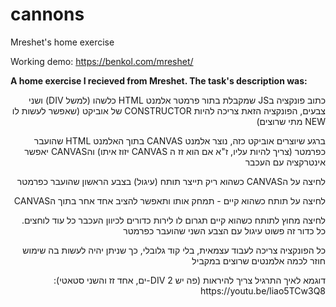 # cannons
Mreshet's home exercise

Working demo: https://benkol.com/mreshet/

**A home exercise I recieved from Mreshet. The task's description was:**

<p dir='rtl' align='right'>כתוב פונקציה בJS שמקבלת בתור פרמטר אלמנט HTML כלשהו (למשל DIV) ושני צבעים, הפונקציה הזאת צריכה להיות CONSTRUCTOR  של אוביקט  (שאפשר לעשות לו NEW  מתי שרוצים)</p>

<p dir='rtl' align='right'>ברגע שיוצרים אוביקט כזה, נוצר אלמנט CANVAS  בתוך האלמנט HTML שהועבר כפרמטר (צריך להיות עליו, ז"א אם הוא זז ה CANVAS יזוז איתו) והCANVAS  יאפשר אינטרקציה עם העכבר</p>

<p dir='rtl' align='right'>לחיצה על הCANVAS כשהוא ריק תייצר תותח (עיגול) בצבע הראשון שהועבר כפרמטר</p>

<p dir='rtl' align='right'>לחיצה על תותח כשהוא קיים - תמחק אותו ותאפשר להציב אחד אחר בתוך הCANVAS</p>

<p dir='rtl' align='right'>לחיצה מחוץ לתותח כשהוא קיים תגרום לו לירות כדורים לכיוון העכבר כל עוד לוחצים. כל כדור זה פשוט עיגול עם הצבע השני שהועבר כפרמטר</p>

<p dir='rtl' align='right'>כל הפונקציה צריכה לעבוד עצמאית, בלי קוד גלובלי, כך שניתן יהיה לעשות בה שימוש חוזר לכמה אלמנטים שרוצים במקביל</p>

<p dir='rtl' align='right'>דוגמא לאיך התרגיל צריך להיראות (פה יש 2 DIV-ים, אחד זז והשני סטאטי): https://youtu.be/liao5TCw3Q8</p>
